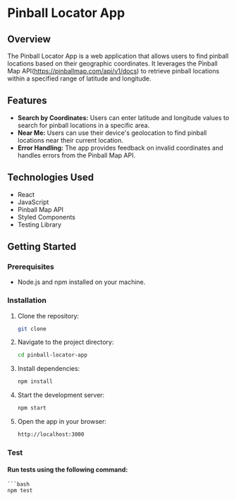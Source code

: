 # Pinball Locator App

## Overview

The Pinball Locator App is a web application that allows users to find pinball locations based on their geographic coordinates. It leverages the Pinball Map API(https://pinballmap.com/api/v1/docs) to retrieve pinball locations within a specified range of latitude and longitude.

## Features

- **Search by Coordinates:** Users can enter latitude and longitude values to search for pinball locations in a specific area.
- **Near Me:** Users can use their device's geolocation to find pinball locations near their current location.
- **Error Handling:** The app provides feedback on invalid coordinates and handles errors from the Pinball Map API.

## Technologies Used

- React
- JavaScript
- Pinball Map API
- Styled Components
- Testing Library

## Getting Started

### Prerequisites

- Node.js and npm installed on your machine.

### Installation

1. Clone the repository:

   ```bash
   git clone 

2. Navigate to the project directory:

    ```bash
    cd pinball-locator-app

3. Install dependencies:

    ```bash
    npm install

4. Start the development server:

    ```bash
    npm start

5. Open the app in your browser:

    ```bash
    http://localhost:3000

### Test

#### Run tests using the following command:
    ```bash
    npm test